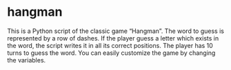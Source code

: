 # hangman
This is a Python script of the classic game “Hangman”. The word to guess is represented by a row of dashes. If the player guess a letter which exists in the word, the script writes it in all its correct positions. The player has 10 turns to guess the word. You can easily customize the game by changing the variables.
